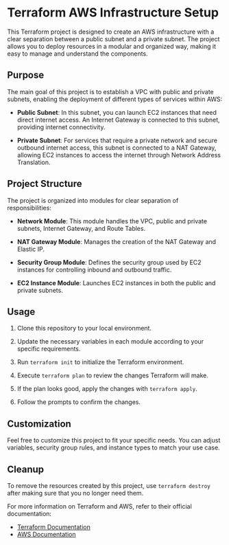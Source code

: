 # Terraform AWS Infrastructure Setup

This Terraform project is designed to create an AWS infrastructure with a clear separation between a public subnet and a private subnet. The project allows you to deploy resources in a modular and organized way, making it easy to manage and understand the components.

## Purpose

The main goal of this project is to establish a VPC with public and private subnets, enabling the deployment of different types of services within AWS:

- **Public Subnet**: In this subnet, you can launch EC2 instances that need direct internet access. An Internet Gateway is connected to this subnet, providing internet connectivity.

- **Private Subnet**: For services that require a private network and secure outbound internet access, this subnet is connected to a NAT Gateway, allowing EC2 instances to access the internet through Network Address Translation.

## Project Structure

The project is organized into modules for clear separation of responsibilities:

- **Network Module**: This module handles the VPC, public and private subnets, Internet Gateway, and Route Tables.

- **NAT Gateway Module**: Manages the creation of the NAT Gateway and Elastic IP.

- **Security Group Module**: Defines the security group used by EC2 instances for controlling inbound and outbound traffic.

- **EC2 Instance Module**: Launches EC2 instances in both the public and private subnets.

## Usage

1. Clone this repository to your local environment.

2. Update the necessary variables in each module according to your specific requirements.

3. Run `terraform init` to initialize the Terraform environment.

4. Execute `terraform plan` to review the changes Terraform will make.

5. If the plan looks good, apply the changes with `terraform apply`.

6. Follow the prompts to confirm the changes.

## Customization

Feel free to customize this project to fit your specific needs. You can adjust variables, security group rules, and instance types to match your use case.

## Cleanup

To remove the resources created by this project, use `terraform destroy` after making sure that you no longer need them.

For more information on Terraform and AWS, refer to their official documentation:

- [Terraform Documentation](https://www.terraform.io/docs/index.html)
- [AWS Documentation](https://docs.aws.amazon.com/)

